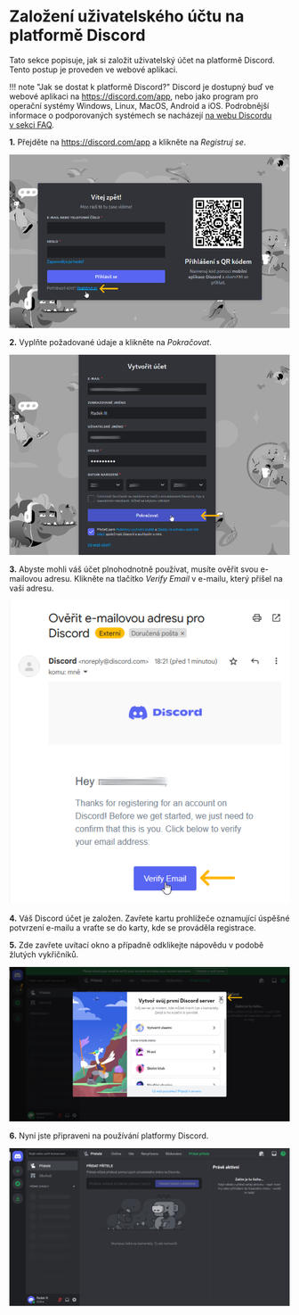 # Založení uživatelského účtu na platformě Discord

Tato sekce popisuje, jak si založit uživatelský účet na platformě Discord. Tento postup je proveden ve webové aplikaci.

!!! note "Jak se dostat k&nbsp;platformě Discord?"
    Discord je dostupný buď ve webové aplikaci na <a href="https://discord.com/app" target="_blank">https://discord.com/app</a>, nebo jako program pro operační systémy Windows, Linux, MacOS, Android a iOS. Podrobnější informace o&nbsp;podporovaných systémech se nacházejí <a href="https://support.discord.com/hc/en-us/articles/213491697-What-are-the-OS-system-requirements-for-Discord" target="_blank">na webu Discordu v&nbsp;sekci FAQ</a>.

__1.__ Přejděte na <a href="https://discord.com/app" target="_blank">https://discord.com/app</a> a klikněte na _Registruj se_.

![h](../img/010101.png)

__2.__ Vyplňte požadované údaje a klikněte na _Pokračovat_.

![h](../img/010102.png)

__3.__ Abyste mohli váš účet plnohodnotně používat, musíte ověřit svou e-mailovou adresu. Klikněte na tlačítko _Verify Email_ v&nbsp;e-mailu, který přišel na vaši adresu.

![h](../img/010102b.png)

__4.__ Váš Discord účet je založen. Zavřete kartu prohlížeče oznamující úspěšné potvrzení e-mailu a vraťte se do karty, kde se prováděla registrace.

__5.__ Zde zavřete uvítací okno a případně odklikejte nápovědu v&nbsp;podobě žlutých vykřičníků.

![h](../img/010103.png)

__6.__ Nyní jste připraveni na používání platformy Discord.

![h](../img/010104.png)
